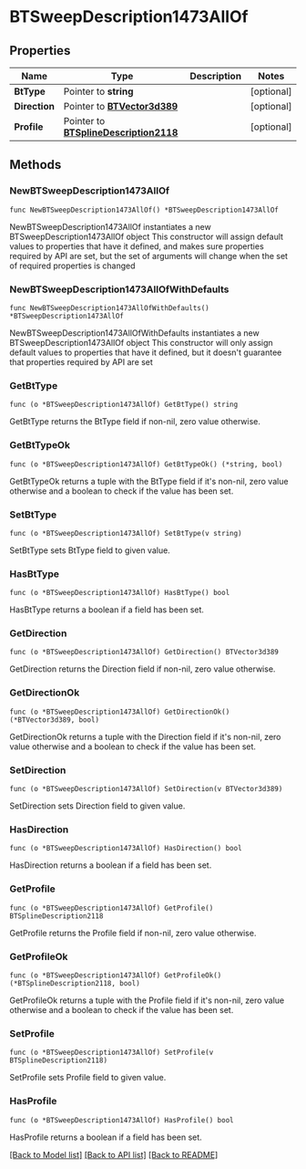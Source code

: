 # BTSweepDescription1473AllOf

## Properties

Name | Type | Description | Notes
------------ | ------------- | ------------- | -------------
**BtType** | Pointer to **string** |  | [optional] 
**Direction** | Pointer to [**BTVector3d389**](BTVector3d-389.md) |  | [optional] 
**Profile** | Pointer to [**BTSplineDescription2118**](BTSplineDescription-2118.md) |  | [optional] 

## Methods

### NewBTSweepDescription1473AllOf

`func NewBTSweepDescription1473AllOf() *BTSweepDescription1473AllOf`

NewBTSweepDescription1473AllOf instantiates a new BTSweepDescription1473AllOf object
This constructor will assign default values to properties that have it defined,
and makes sure properties required by API are set, but the set of arguments
will change when the set of required properties is changed

### NewBTSweepDescription1473AllOfWithDefaults

`func NewBTSweepDescription1473AllOfWithDefaults() *BTSweepDescription1473AllOf`

NewBTSweepDescription1473AllOfWithDefaults instantiates a new BTSweepDescription1473AllOf object
This constructor will only assign default values to properties that have it defined,
but it doesn't guarantee that properties required by API are set

### GetBtType

`func (o *BTSweepDescription1473AllOf) GetBtType() string`

GetBtType returns the BtType field if non-nil, zero value otherwise.

### GetBtTypeOk

`func (o *BTSweepDescription1473AllOf) GetBtTypeOk() (*string, bool)`

GetBtTypeOk returns a tuple with the BtType field if it's non-nil, zero value otherwise
and a boolean to check if the value has been set.

### SetBtType

`func (o *BTSweepDescription1473AllOf) SetBtType(v string)`

SetBtType sets BtType field to given value.

### HasBtType

`func (o *BTSweepDescription1473AllOf) HasBtType() bool`

HasBtType returns a boolean if a field has been set.

### GetDirection

`func (o *BTSweepDescription1473AllOf) GetDirection() BTVector3d389`

GetDirection returns the Direction field if non-nil, zero value otherwise.

### GetDirectionOk

`func (o *BTSweepDescription1473AllOf) GetDirectionOk() (*BTVector3d389, bool)`

GetDirectionOk returns a tuple with the Direction field if it's non-nil, zero value otherwise
and a boolean to check if the value has been set.

### SetDirection

`func (o *BTSweepDescription1473AllOf) SetDirection(v BTVector3d389)`

SetDirection sets Direction field to given value.

### HasDirection

`func (o *BTSweepDescription1473AllOf) HasDirection() bool`

HasDirection returns a boolean if a field has been set.

### GetProfile

`func (o *BTSweepDescription1473AllOf) GetProfile() BTSplineDescription2118`

GetProfile returns the Profile field if non-nil, zero value otherwise.

### GetProfileOk

`func (o *BTSweepDescription1473AllOf) GetProfileOk() (*BTSplineDescription2118, bool)`

GetProfileOk returns a tuple with the Profile field if it's non-nil, zero value otherwise
and a boolean to check if the value has been set.

### SetProfile

`func (o *BTSweepDescription1473AllOf) SetProfile(v BTSplineDescription2118)`

SetProfile sets Profile field to given value.

### HasProfile

`func (o *BTSweepDescription1473AllOf) HasProfile() bool`

HasProfile returns a boolean if a field has been set.


[[Back to Model list]](../README.md#documentation-for-models) [[Back to API list]](../README.md#documentation-for-api-endpoints) [[Back to README]](../README.md)


